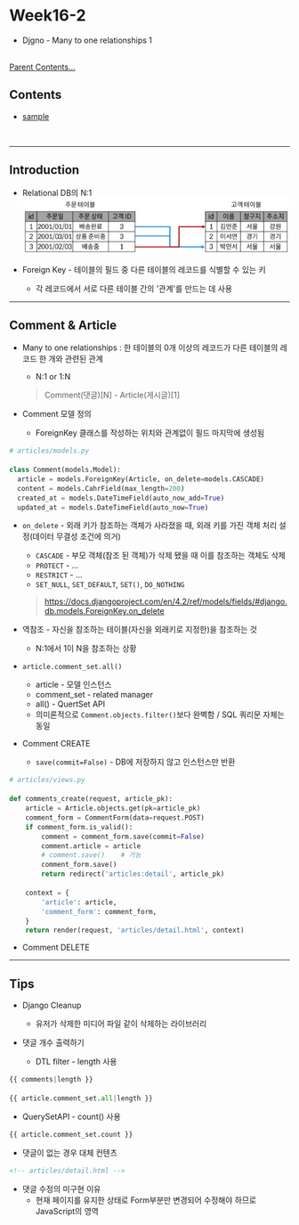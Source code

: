 # Week16-2

-   Djgno - Many to one relationships 1


<link rel="stylesheet" href="../../assets/stylesheets/my_style.css">

<br>[Parent Contents...](../../README.md/#til-today-i-learned)


## Contents
- [sample](#sample)

<br>


-----


## Introduction

- Relational DB의 N:1
![Relational DB N-1](assets/01.JPG)

- Foreign Key - 테이블의 필드 중 다른 테이블의 레코드를 식별할 수 있는 키
  + 각 레코드에서 서로 다른 테이블 간의 '관계'를 만드는 데 사용


-----


## Comment & Article

- Many to one relationships : 한 테이블의 0개 이상의 레코드가 다른 테이블의 레코드 한 개와 관련된 관계
  + N:1 or 1:N
  > Comment(댓글)[N] - Article(게시글)[1]

- Comment 모델 정의
  + ForeignKey 클래스를 작성하는 위치와 관계없이 필드 마지막에 생성됨
```py
# articles/models.py

class Comment(models.Model):
  article = models.ForeignKey(Article, on_delete=models.CASCADE)
  content = models.CahrField(max_length=200)
  created_at = models.DateTimeField(auto_now_add=True)
  updated_at = models.DateTimeField(auto_now=True)
```

- `on_delete` - 외래 키가 참조하는 객체가 사라졌을 때, 외래 키를 가진 객체 처리 설정(데이터 무결성 조건에 의거)
  + `CASCADE` - 부모 객체(참조 된 객체)가 삭제 됐을 때 이를 참조하는 객체도 삭제
  + `PROTECT` - ...
  + `RESTRICT` - ...
  + `SET_NULL`, `SET_DEFAULT`, `SET()`, `DO_NOTHING`
  > https://docs.djangoproject.com/en/4.2/ref/models/fields/#django.db.models.ForeignKey.on_delete

- 역참조 - 자신을 참조하는 테이블(자신을 외래키로 지정한)을 참조하는 것
  + N:1에서 1이 N을 참조하는 상황

- `article.comment_set.all()`
  + article - 모델 인스턴스
  + comment_set - related manager
  + all() - QuertSet API
  + 의미론적으로 `Comment.objects.filter()`보다 완벽함 / SQL 쿼리문 자체는 동일

- Comment CREATE
  + `save(commit=False)` - DB에 저장하지 않고 인스턴스만 반환
```py
# articles/views.py

def comments_create(request, article_pk):
    article = Article.objects.get(pk=article_pk)
    comment_form = CommentForm(data=request.POST)
    if comment_form.is_valid():
        comment = comment_form.save(commit=False)
        comment.article = article
        # comment.save()    # 가능
        comment_form.save()
        return redirect('articles:detail', article_pk)
    
    context = {
        'article': article,
        'comment_form': comment_form,
    }
    return render(request, 'articles/detail.html', context)
```

- Comment DELETE


-----


## Tips

- Django Cleanup
  + 유저가 삭제한 미디어 파일 같이 삭제하는 라이브러리

- 댓글 개수 출력하기
  + DTL filter - length 사용
```py
{{ comments|length }}

{{ article.comment_set.all|length }}
```
  + QuerySetAPI - count() 사용
```py
{{ article.comment_set.count }}
```

- 댓글이 없는 경우 대체 컨텐츠
```html
<!-- articles/detail.html -->


```

- 댓글 수정의 미구현 이유
  + 현재 페이지를 유지한 상태로 Form부분만 변경되어 수정해야 하므로 JavaScript의 영역